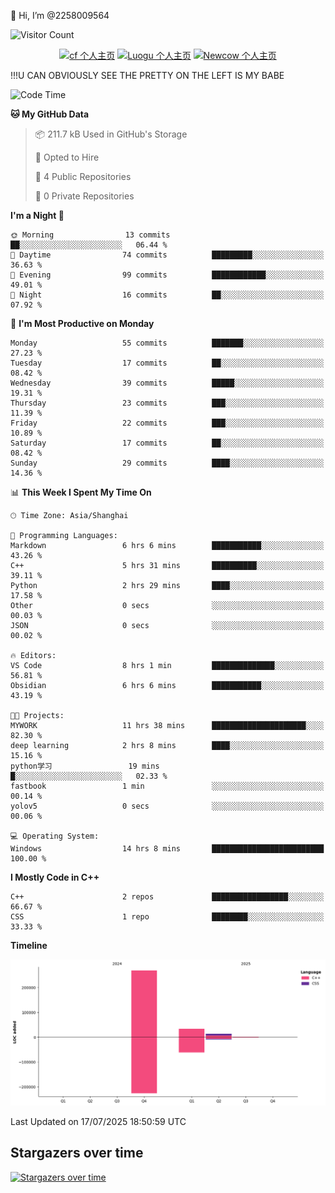  👋 Hi, I’m @2258009564

![Visitor Count](https://profile-counter.glitch.me/{2258009564}/count.svg)

<!---
2258009564/2258009564 is a ✨ special ✨ repository because its `README.md` (this file) appears on your GitHub profile.
You can click the Preview link to take a look at your changes.
--->

<div align="center">

[![cf 个人主页](https://img.shields.io/badge/codeforces-alisa22580-yellow)](https://codeforces.com/profile/alisa22580)
[![Luogu 个人主页](https://img.shields.io/badge/Luogu-alisa_kujou-blue)](https://www.luogu.com.cn/user/1440708)
[![Newcow 个人主页](https://img.shields.io/badge/nowcoder-lzy-blue)](https://ac.nowcoder.com/acm/contest/profile/51334038)

</div>

!!!U CAN OBVIOUSLY SEE THE PRETTY ON THE LEFT IS MY BABE



<!--START_SECTION:waka-->
![Code Time](http://img.shields.io/badge/Code%20Time-334%20hrs%2018%20mins-blue)

**🐱 My GitHub Data** 

> 📦 211.7 kB Used in GitHub's Storage 
 > 
> 💼 Opted to Hire
 > 
> 📜 4 Public Repositories 
 > 
> 🔑 0 Private Repositories 
 > 
**I'm a Night 🦉** 

```text
🌞 Morning                13 commits          ██░░░░░░░░░░░░░░░░░░░░░░░   06.44 % 
🌆 Daytime                74 commits          █████████░░░░░░░░░░░░░░░░   36.63 % 
🌃 Evening                99 commits          ████████████░░░░░░░░░░░░░   49.01 % 
🌙 Night                  16 commits          ██░░░░░░░░░░░░░░░░░░░░░░░   07.92 % 
```
📅 **I'm Most Productive on Monday** 

```text
Monday                   55 commits          ███████░░░░░░░░░░░░░░░░░░   27.23 % 
Tuesday                  17 commits          ██░░░░░░░░░░░░░░░░░░░░░░░   08.42 % 
Wednesday                39 commits          █████░░░░░░░░░░░░░░░░░░░░   19.31 % 
Thursday                 23 commits          ███░░░░░░░░░░░░░░░░░░░░░░   11.39 % 
Friday                   22 commits          ███░░░░░░░░░░░░░░░░░░░░░░   10.89 % 
Saturday                 17 commits          ██░░░░░░░░░░░░░░░░░░░░░░░   08.42 % 
Sunday                   29 commits          ████░░░░░░░░░░░░░░░░░░░░░   14.36 % 
```


📊 **This Week I Spent My Time On** 

```text
🕑︎ Time Zone: Asia/Shanghai

💬 Programming Languages: 
Markdown                 6 hrs 6 mins        ███████████░░░░░░░░░░░░░░   43.26 % 
C++                      5 hrs 31 mins       ██████████░░░░░░░░░░░░░░░   39.11 % 
Python                   2 hrs 29 mins       ████░░░░░░░░░░░░░░░░░░░░░   17.58 % 
Other                    0 secs              ░░░░░░░░░░░░░░░░░░░░░░░░░   00.03 % 
JSON                     0 secs              ░░░░░░░░░░░░░░░░░░░░░░░░░   00.02 % 

🔥 Editors: 
VS Code                  8 hrs 1 min         ██████████████░░░░░░░░░░░   56.81 % 
Obsidian                 6 hrs 6 mins        ███████████░░░░░░░░░░░░░░   43.19 % 

🐱‍💻 Projects: 
MYWORK                   11 hrs 38 mins      █████████████████████░░░░   82.30 % 
deep learning            2 hrs 8 mins        ████░░░░░░░░░░░░░░░░░░░░░   15.16 % 
python学习                 19 mins             █░░░░░░░░░░░░░░░░░░░░░░░░   02.33 % 
fastbook                 1 min               ░░░░░░░░░░░░░░░░░░░░░░░░░   00.14 % 
yolov5                   0 secs              ░░░░░░░░░░░░░░░░░░░░░░░░░   00.06 % 

💻 Operating System: 
Windows                  14 hrs 8 mins       █████████████████████████   100.00 % 
```

**I Mostly Code in C++** 

```text
C++                      2 repos             █████████████████░░░░░░░░   66.67 % 
CSS                      1 repo              ████████░░░░░░░░░░░░░░░░░   33.33 % 
```



**Timeline**

![Lines of Code chart](https://raw.githubusercontent.com/2258009564/2258009564/main/assets/bar_graph.png)


 Last Updated on 17/07/2025 18:50:59 UTC
<!--END_SECTION:waka-->

## Stargazers over time
[![Stargazers over time](https://starchart.cc/2258009564/2258009564.svg?variant=adaptive)](https://starchart.cc/2258009564/2258009564)
